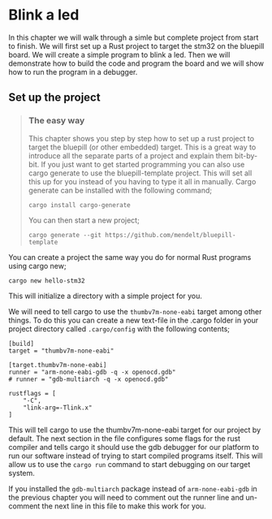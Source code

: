 # Blink a led
In this chapter we will walk through a simle but complete project from start to finish. We will first set up a Rust project to target the stm32 on the bluepill board. We will create a simple program to blink a led. Then we will demonstrate how to build the code and program the board and we will show how to run the program in a debugger.

## Set up the project
> ### The easy way
> This chapter shows you step by step how to set up a rust project to target the bluepill (or other embedded) target. This is a great way to introduce all the
> separate parts of a project and explain them bit-by-bit. If you just want to get started programming you can also use cargo generate to use the bluepill-template
> project. This will set all this up for you instead of you having to type it all in manually.
> Cargo generate can be installed with the following command;
> ```
> cargo install cargo-generate
> ```
>
> You can then start a new project;
> ```
> cargo generate --git https://github.com/mendelt/bluepill-template
> ```

You can create a project the same way you do for normal Rust programs using cargo new;
```
cargo new hello-stm32
```
This will initialize a directory with a simple project for you.

We will need to tell cargo to use the `thumbv7m-none-eabi` target among other things. To do this you can create a new text-file in the .cargo folder in your project
directory called `.cargo/config` with the following contents;
```
[build]
target = "thumbv7m-none-eabi"

[target.thumbv7m-none-eabi]
runner = "arm-none-eabi-gdb -q -x openocd.gdb"
# runner = "gdb-multiarch -q -x openocd.gdb"

rustflags = [
    "-C",
    "link-arg=-Tlink.x"
]
```

This will tell cargo to use the thumbv7m-none-eabi target for our project by default. The next section in the file configures some flags for the rust compiler and tells
cargo it should use the gdb debugger for our platform to run our software instead of trying to start compiled programs itself. This will allow us to use the `cargo run`
command to start debugging on our target system.

If you installed the `gdb-multiarch` package instead of `arm-none-eabi-gdb` in the previous chapter you will need to comment out the runner line and un-comment the next
line in this file to make this work for you.

